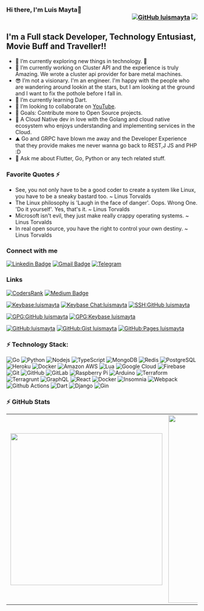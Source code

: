 ### Hi there, I'm Luis Mayta👋 <div align = 'right'>[![GitHub luismayta](https://img.shields.io/github/followers/luismayta?label=follow&style=social)](https://github.com/luismayta) ![](https://komarev.com/ghpvc/?username=luismayta&color=yellow)</div>

## I'm a Full stack Developer, Technology Entusiast, Movie Buff and Traveller!!

- 🌱 I’m currently exploring new things in technology. 🤣
- 🌱 I’m currently working on Cluster API and the experience is truly Amazing. We wrote a cluster api provider for bare metal machines.
- 😎 I’m not a visionary. I'm an engineer. I'm happy with the people who are wandering around lookin at the stars, but I am looking at the ground and I want to fix the pothole before I fall in.
- 🌱 I’m currently learning Dart.
- 👯 I’m looking to collaborate on [YouTube](https://youtube.com/slovacus).
- 🥅 Goals: Contribute more to Open Source projects.
- 🚀 A Cloud Native dev in love with the Golang and cloud native ecosystem who enjoys understanding and implementing services in the Cloud.
- ⛰️ Go and GRPC have blown me away and the Developer Experience that they provide makes me never wanna go back to REST,J JS and PHP :D
- 💬 Ask me about Flutter, Go, Python or any tech related stuff.

### Favorite Quotes ⚡

- See, you not only have to be a good coder to create a system like Linux, you have to be a sneaky bastard too. ~ Linus Torvalds
- The Linux philosophy is 'Laugh in the face of danger'. Oops. Wrong One. 'Do it yourself'. Yes, that's it. ~ Linus Torvalds
- Microsoft isn't evil, they just make really crappy operating systems. ~ Linus Torvalds
- In real open source, you have the right to control your own destiny. ~ Linus Torvalds

### Connect with me

[![Linkedin Badge](https://img.shields.io/badge/-luismayta-blue?style=flat-square&logo=Linkedin&logoColor=white&link=https://www.linkedin.com/in/luismayta/)](https://www.linkedin.com/in/luismayta/)
[![Gmail Badge](https://img.shields.io/badge/-slovacus@gmail.com-c14438?style=flat-square&logo=Gmail&logoColor=white&link=mailto:slovacus@gmail.com)](mailto:slovacus@gmail.com)
[![Telegram](https://img.shields.io/badge/Join%20us%20on-Telegram-blue?style=flat-square&logo=telegram)](https://t.me/luismayta)

### Links

[![CodersRank](https://img.shields.io/badge/-luismayta-67A4AC?style=flat-square&labelColor=ffffff&logo=codersrank&link=https://profile.codersrank.io/user/luismayta)](https://profile.codersrank.io/user/luismayta)
[![Medium Badge](https://img.shields.io/badge/-@luismayta-03a57a?style=flat-square&labelColor=000000&logo=Medium&link=https://medium.com/@luismayta/)](https://medium.com/@luismayta)

[![Keybase:luismayta](https://img.shields.io/badge/Keybase-luismayta-brightgreen?style=flat-square&logo=keybase)](https://keybase.io/luismayta)
[![Keybase Chat:luismayta](https://img.shields.io/badge/Keybase%20Chat-luismayta-blue?style=flat-square&logo=keybase)](https://keybase.io/luismayta/chat)
[![SSH:GitHub luismayta](https://img.shields.io/badge/SSH--GitHub-luismayta.keys-red?style=flat-square&logo=GitHub)](https://github.com/luismayta.keys)

[![GPG:GitHub luismayta](https://img.shields.io/badge/GPG--GitHub-luismayta/gpg_keys-red?style=flat-square&logo=GitHub)](https://api.github.com/users/luismayta/gpg_keys)
[![GPG:Keybase luismayta](https://img.shields.io/badge/GPG--Keybase-luismayta/pgp_keys.asc-red?style=flat-square&logo=keybase)](https://keybase.io/luismayta/pgp_keys.asc)

[![GitHub:luismayta](https://img.shields.io/badge/GitHub-luismayta-f06?style=flat-square&logo=GitHub)](https://github.com/luismayta)
[![GitHub:Gist luismayta](https://img.shields.io/badge/Gist%20GitHub-luismayta-f64?style=flat-square&logo=GitHub)](https://gist.github.com/luismayta)
[![GitHub:Pages luismayta](https://img.shields.io/badge/GitHub%20Pages-luismayta-f7b?style=flat-square&logo=GitHub)](https://luismayta.github.io)

### ⚡ Technology Stack:

![Go](https://img.shields.io/badge/-Go-43853d?style=flat-square&logo=Go&logoColor=white) ![Python](https://img.shields.io/badge/-Python-black?style=flat-square&logo=Python) ![Nodejs](https://img.shields.io/badge/-Nodejs-black?style=flat-square&logo=Node.js) ![TypeScript](https://img.shields.io/badge/-TypeScript-007ACC?style=flat-square&logo=typescript) ![MongoDB](https://img.shields.io/badge/-MongoDB-black?style=flat-square&logo=mongodb) ![Redis](https://img.shields.io/badge/-Redis-black?style=flat-square&logo=Redis) ![PostgreSQL](https://img.shields.io/badge/-PostgreSQL-336791?style=flat-square&logo=postgresql) ![Heroku](https://img.shields.io/badge/-Heroku-430098?style=flat-square&logo=heroku) ![Docker](https://img.shields.io/badge/-Docker-black?style=flat-square&logo=docker) ![Amazon AWS](https://img.shields.io/badge/Amazon%20AWS-232F3E?style=flat-square&logo=amazon-aws) ![Lua](https://img.shields.io/badge/-Lua-007ACC?style=flat-square&logo=lua&logoColor=white) ![Google Cloud](https://img.shields.io/badge/Google%20Cloud-black?style=flat-square&logo=google-cloud) ![Firebase](https://img.shields.io/badge/Firebase-039BE5?style=flat-square&logo=firebase) ![Git](https://img.shields.io/badge/-Git-black?style=flat-square&logo=git) ![GitHub](https://img.shields.io/badge/-GitHub-181717?style=flat-square&logo=github) ![GitLab](https://img.shields.io/badge/-GitLab-FCA121?style=flat-square&logo=gitlab) ![Raspberry Pi](https://img.shields.io/badge/-Raspberry%20Pi-C51A4A?style=flat-square&logo=Raspberry-Pi) ![Arduino](https://img.shields.io/badge/Arduino-black?style=flat-square&logo=Arduino) ![Terraform](https://img.shields.io/badge/-Terraform-007ACC?style=flat-square&logo=Terraform&logoColor=wite) ![Terragrunt](https://img.shields.io/badge/-Terragrunt-007ACC?style=flat-square&logo=Terraform&logoColor=white) ![GraphQL](https://img.shields.io/badge/-GraphQL-E10098?style=flat-square&logo=graphql&logoColor=white) ![React](https://img.shields.io/badge/-React-45b8d8?style=flat-square&logo=react&logoColor=white) ![Docker](https://img.shields.io/badge/-Docker-46a2f1?style=flat-square&logo=docker&logoColor=white) ![Insomnia](https://img.shields.io/badge/-Insomnia-5849BE?style=flat-square&logo=insomnia&logoColor=white) ![Webpack](https://img.shields.io/badge/-Webpack-8DD6F9?style=flat-square&logo=webpack&logoColor=white) ![Github Actions](https://img.shields.io/badge/-Github_Actions-2088FF?style=flat-square&logo=github-actions&logoColor=white) ![Dart](https://img.shields.io/badge/-Dart-43853d?style=flat-square&logo=Dart&logoColor=white) ![Django](https://img.shields.io/badge/-Django-ea2845?style=flat-square&logo=django&logoColor=white) ![Gin](https://img.shields.io/badge/-Gin-ea2845?style=flat-square&logo=gin&logoColor=white)

### :zap: GitHub Stats

<center>
  <table>
    <tr>
        <td><img width="400px" align="right" src="https://github-readme-stats.vercel.app/api/wakatime?username=luismayta"/></td>
        <td><img width="495px" align="left" src="https://github-readme-stats.vercel.app/api?username=luismayta&show_icons=true&count_private=true" /></td>
    </tr>
  </table>
</center>
